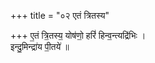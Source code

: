 +++
title = "०२ एतं त्रितस्य"

+++
ए॒तं त्रि॒तस्य॒ योष॑णो॒ हरिं॑ हिन्व॒न्त्यद्रि॑भिः ।  
इन्दु॒मिन्द्रा॑य पी॒तये॑ ॥